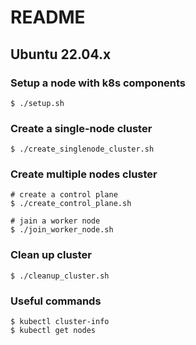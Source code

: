 # README

## Ubuntu 22.04.x

### Setup a node with k8s components
```
$ ./setup.sh
```

### Create a single-node cluster
```
$ ./create_singlenode_cluster.sh
```

### Create multiple nodes cluster
```
# create a control plane
$ ./create_control_plane.sh

# jain a worker node
$ ./join_worker_node.sh
```

### Clean up cluster
```
$ ./cleanup_cluster.sh
```

### Useful commands
```
$ kubectl cluster-info
$ kubectl get nodes
```

